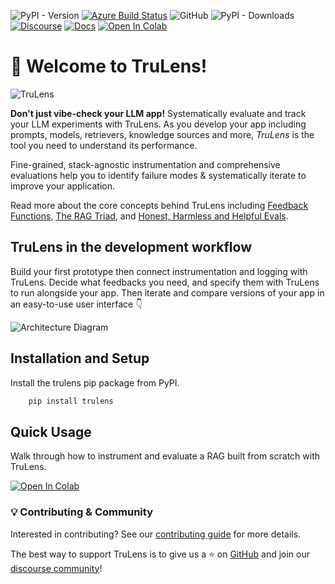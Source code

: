 ![PyPI - Version](https://img.shields.io/pypi/v/trulens?label=trulens&link=https%3A%2F%2Fpypi.org%2Fproject%2Ftrulens%2F)
[![Azure Build Status](https://dev.azure.com/truera/trulens/_apis/build/status%2FTruLens%20E2E%20Tests?branchName=main)](https://dev.azure.com/truera/trulens/_build/latest?definitionId=8&branchName=main)
![GitHub](https://img.shields.io/github/license/truera/trulens)
![PyPI - Downloads](https://img.shields.io/pypi/dm/trulens-core)
[![Discourse](https://img.shields.io/discourse/users?server=https://snowflake.discourse.group/)](https://snowflake.discourse.group/c/ai-research-and-development-community/trulens/97)
[![Docs](https://img.shields.io/badge/docs-trulens.org-blue)](https://www.trulens.org/getting_started/)
[![Open In Colab](https://colab.research.google.com/assets/colab-badge.svg)](https://colab.research.google.com/github/truera/trulens/blob/main/examples/quickstart/langchain_quickstart.ipynb)

# 🦑 Welcome to TruLens!

![TruLens](https://www.trulens.org/assets/images/Neural_Network_Explainability.png)

**Don't just vibe-check your LLM app!** Systematically evaluate and track your
LLM experiments with TruLens. As you develop your app including prompts, models,
retrievers, knowledge sources and more, *TruLens* is the tool you need to
understand its performance.

Fine-grained, stack-agnostic instrumentation and comprehensive evaluations help
you to identify failure modes & systematically iterate to improve your
application.

Read more about the core concepts behind TruLens including [Feedback Functions](https://www.trulens.org/getting_started/core_concepts/feedback_functions/),
[The RAG Triad](https://www.trulens.org/getting_started/core_concepts/rag_triad/),
and [Honest, Harmless and Helpful Evals](https://www.trulens.org/getting_started/core_concepts/honest_harmless_helpful_evals/).

## TruLens in the development workflow

Build your first prototype then connect instrumentation and logging with
TruLens. Decide what feedbacks you need, and specify them with TruLens to run
alongside your app. Then iterate and compare versions of your app in an
easy-to-use user interface 👇

![Architecture
Diagram](https://www.trulens.org/assets/images/TruLens_Architecture.png)

## Installation and Setup

Install the trulens pip package from PyPI.

```bash
    pip install trulens
```

## Quick Usage

Walk through how to instrument and evaluate a RAG built from scratch with
TruLens.

[![Open In
Colab](https://colab.research.google.com/assets/colab-badge.svg)](https://colab.research.google.com/github/truera/trulens/blob/main/examples/quickstart/quickstart.ipynb)

### 💡 Contributing & Community

Interested in contributing? See our [contributing
guide](https://www.trulens.org/contributing/) for more details.

The best way to support TruLens is to give us a ⭐ on
[GitHub](https://www.github.com/truera/trulens) and join our [discourse
community](https://snowflake.discourse.group/c/ai-research-and-development-community/trulens/97)!
